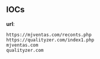 
## IOCs

__url__:

```text
https://mjventas.com/reconts.php
https://qualityzer.com/index1.php
mjventas.com
qualityzer.com
```